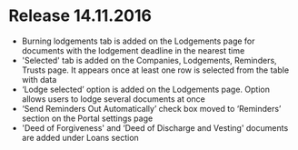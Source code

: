# Release 14.11.2016
* Burning lodgements tab is added on the Lodgements page for documents with the lodgement deadline in the nearest time
* 'Selected' tab is added on the Companies, Lodgements, Reminders, Trusts page. It appears once at least one row is selected from the table with data 
* ‘Lodge selected’ option is added on the Lodgements page. Option allows users to lodge several documents at once
* ‘Send Reminders Out Automatically’ check box moved to ‘Reminders’ section on the Portal settings page
* 'Deed of Forgiveness' and ‘Deed of Discharge and Vesting' documents are added under Loans section
